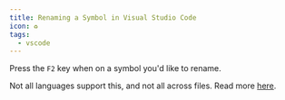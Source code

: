 ```yaml
---
title: Renaming a Symbol in Visual Studio Code
icon: ♻️
tags:
  - vscode
---
```


Press the `F2` key when on a symbol you'd like to rename.

Not all languages support this, and not all across files.  Read more [here](https://code.visualstudio.com/docs/editor/refactoring#_rename-symbol).
